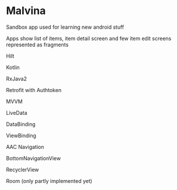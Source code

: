 # Malvina

Sandbox app used for learning new android stuff

Apps show list of items, item detail screen and few item edit screens represented as fragments

Hilt

Kotlin

RxJava2

Retrofit with Authtoken

MVVM

LiveData

DataBinding

ViewBinding

AAC Navigation

BottomNavigationView

RecyclerView

Room (only partly implemented yet)
